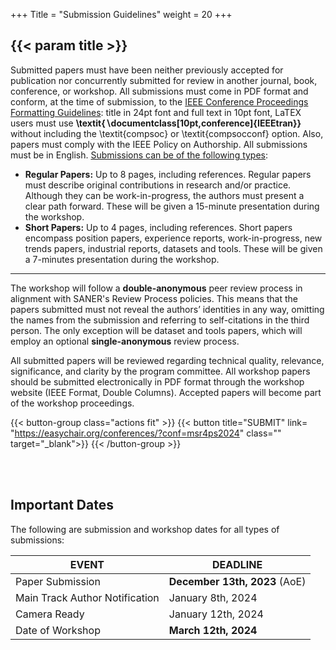 +++
Title = "Submission Guidelines"
weight = 20
+++

## {{< param title >}}

<!---
Workshop papers must follow the [SANER 2024 Format and Submission Guidelines](https://conf.researchr.org/track/saner-2024/saner-2024-papers). The workshop follows a double-blind peer review process, aligned with [SANER’s Double-Blind Review Process' policies](). Papers submitted must not reveal the authors’ identities in any way, omitting the names from the submission and referring to self-citations in the third person. The only exception will be dataset and tools papers, which will employ an optional single-blind review process.

All submitted papers will be reviewed regarding technical quality, relevance, significance, and clarity by the program committee. All workshop papers should be submitted electronically in PDF format through the workshop website (IEEE Format, Double Columns). Accepted papers will become part of the workshop proceedings.

The workshop welcomes the following types of submissions:
-->

Submitted papers must have been neither previously accepted for publication nor concurrently submitted for review in another journal, book, conference, or workshop. All submissions must come in PDF format and conform, at the time of submission, to the [IEEE Conference Proceedings Formatting Guidelines](https://www.ieee.org/conferences/publishing/templates.html): title in 24pt font and full text in 10pt font, LaTEX users must use **\textit{$\backslash$documentclass[10pt,conference]\{IEEEtran\}}** without including the \textit{compsoc} or \textit{compsocconf} option. Also, papers must comply with the IEEE Policy on Authorship. All submissions must be in English. <u>Submissions can be of the following types</u>:

- **Regular Papers:** Up to 8 pages, including references. Regular papers must describe original contributions in research and/or practice. Although they can be work-in-progress, the authors must present a clear path forward. These will be given a 15-minute presentation during the workshop.
- **Short Papers:** Up to 4 pages, including references. Short papers encompass position papers, experience reports, work-in-progress, new trends papers, industrial reports, datasets and tools. These will be given a 7-minutes presentation during the workshop.
---
The workshop will follow a **double-anonymous** peer review process in alignment with SANER's Review Process policies. This means that the papers submitted must not reveal the authors’ identities in any way, omitting the names from the submission and referring to self-citations in the third person. The only exception will be dataset and tools papers, which will employ an optional **single-anonymous** review process.

All submitted papers will be reviewed regarding technical quality, relevance, significance, and clarity by the program committee. All workshop papers should be submitted electronically in PDF format through the workshop website (IEEE Format, Double Columns). Accepted papers will become part of the workshop proceedings.
<br/>



{{< button-group class="actions fit" >}}
    {{< button title="SUBMIT" link= "https://easychair.org/conferences/?conf=msr4ps2024" class="" target="_blank">}}
{{< /button-group >}}



<br/><br/>


## Important Dates

The following are submission and workshop dates for all types of submissions:


| **EVENT**                         | **DEADLINE**        |
| -------                           |-------------------  |
| Paper Submission                  | **December 13th, 2023** (AoE)|
| Main Track Author Notification    | January 8th, 2024   |
| Camera Ready                      | January 12th, 2024  |
| Date of Workshop                  | **March 12th, 2024**    | 

